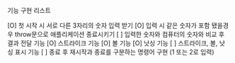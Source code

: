 기능 구현 리스트

[O] 첫 시작 시 서로 다른 3자리의 숫자 입력 받기
[O] 입력 시 같은 숫자가 포함 됐을경우 throw문으로 애플리케이션 종료시키기
[ ] 입력한 숫자와 컴퓨터의 숫자와 비교 후 결과 전달 기능
[O] 스트라이크 기능
[O] 볼 기능
[O] 낫싱 기능
[ ] 스트라이크, 볼, 낫싱 표시 기능
[ ] 종료 후 재시작과 종료를 구분하는 명령어 구현 (1 또는 2로 입력)